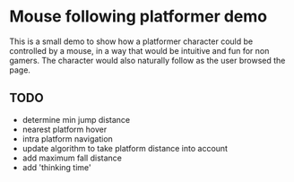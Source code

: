 Mouse following platformer demo
===============================

This is a small demo to show how a platformer character could be controlled by a mouse, in a way that would be intuitive and fun for non gamers. The character would also naturally follow as the user browsed the page.


## TODO

- determine min jump distance
- nearest platform hover
- intra platform navigation
- update algorithm to take platform distance into account
- add maximum fall distance
- add 'thinking time'
